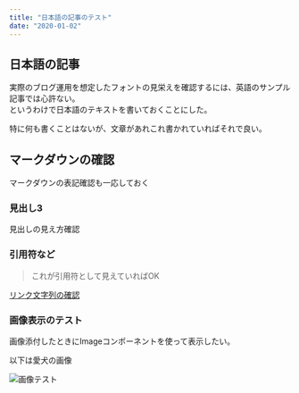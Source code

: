 ```yaml
---
title: "日本語の記事のテスト"
date: "2020-01-02"
---
```


## 日本語の記事
実際のブログ運用を想定したフォントの見栄えを確認するには、英語のサンプル記事では心許ない。  
というわけで日本語のテキストを書いておくことにした。

特に何も書くことはないが、文章があれこれ書かれていればそれで良い。

## マークダウンの確認
マークダウンの表記確認も一応しておく

### 見出し3
見出しの見え方確認

### 引用符など

>これが引用符として見えていればOK

[リンク文字列の確認](https://www.google.co.jp/)

### 画像表示のテスト
画像添付したときにImageコンポーネントを使って表示したい。

以下は愛犬の画像

![画像テスト](/images/kurumi.jpeg)
